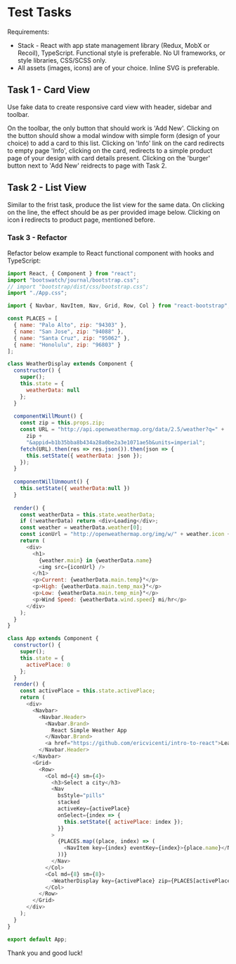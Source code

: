 # Test Tasks


Requirements:

- Stack - React with app state management library (Redux, MobX or Recoil), TypeScript. Functional style is preferable. No UI frameworks, or style libraries, CSS/SCSS only.
- All assets (images, icons) are of your choice. Inline SVG is preferable.

## Task 1 - Card View

Use fake data  to create responsive card view with header, sidebar and toolbar.

On the toolbar, the only button that should work is 'Add New'. Clicking on the button should show a modal window with simple form (design of your choice) to add a card to this list. Clicking on 'Info' link on the card redirects to empty page 'Info', clicking on the card, redirects to a simple product page of your design with card details present. Clicking on the 'burger' button next to 'Add New' reidrects to page with Task 2.

## Task 2 - List View

Similar to the frist task, produce the list view for the same data. On clicking on the line, the effect should be as per provided image below. Clicking on icon __i__ redirects to product page, mentioned before.

### Task 3 - Refactor

Refactor below example to React functional component with hooks and
TypeScript:

```JavaScript
import React, { Component } from "react";
import "bootswatch/journal/bootstrap.css";
// import "bootstrap/dist/css/bootstrap.css";
import "./App.css";

import { Navbar, NavItem, Nav, Grid, Row, Col } from "react-bootstrap";

const PLACES = [
  { name: "Palo Alto", zip: "94303" },
  { name: "San Jose", zip: "94088" },
  { name: "Santa Cruz", zip: "95062" },
  { name: "Honolulu", zip: "96803" }
];

class WeatherDisplay extends Component {
  constructor() {
    super();
    this.state = {
      weatherData: null
    };
  }
  
  componentWillMount() {
    const zip = this.props.zip;
    const URL = "http://api.openweathermap.org/data/2.5/weather?q=" +
      zip +
      "&appid=b1b35bba8b434a28a0be2a3e1071ae5b&units=imperial";
    fetch(URL).then(res => res.json()).then(json => {
      this.setState({ weatherData: json });
    });
  }
  
  componentWillUnmount() {
    this.setState({ weatherData:null })
  }
  
  render() {
    const weatherData = this.state.weatherData;
    if (!weatherData) return <div>Loading</div>;
    const weather = weatherData.weather[0];
    const iconUrl = "http://openweathermap.org/img/w/" + weather.icon + ".png";
    return (
      <div>
        <h1>
          {weather.main} in {weatherData.name}
          <img src={iconUrl} />
        </h1>
        <p>Current: {weatherData.main.temp}°</p>
        <p>High: {weatherData.main.temp_max}°</p>
        <p>Low: {weatherData.main.temp_min}°</p>
        <p>Wind Speed: {weatherData.wind.speed} mi/hr</p>
      </div>
    );
  }
}

class App extends Component {
  constructor() {
    super();
    this.state = {
      activePlace: 0
    };
  }
  render() {
    const activePlace = this.state.activePlace;
    return (
      <div>
        <Navbar>
          <Navbar.Header>
            <Navbar.Brand>
              React Simple Weather App
            </Navbar.Brand>
            <a href="https://github.com/ericvicenti/intro-to-react">Learn to build me</a>
          </Navbar.Header>
        </Navbar>
        <Grid>
          <Row>
            <Col md={4} sm={4}>
              <h3>Select a city</h3>
              <Nav
                bsStyle="pills"
                stacked
                activeKey={activePlace}
                onSelect={index => {
                  this.setState({ activePlace: index });
                }}
              >
                {PLACES.map((place, index) => (
                  <NavItem key={index} eventKey={index}>{place.name}</NavItem>
                ))}
              </Nav>
            </Col>
            <Col md={8} sm={8}>
              <WeatherDisplay key={activePlace} zip={PLACES[activePlace].zip} />
            </Col>
          </Row>
        </Grid>
      </div>
    );
  }
}

export default App;
```

Thank you and good luck!

